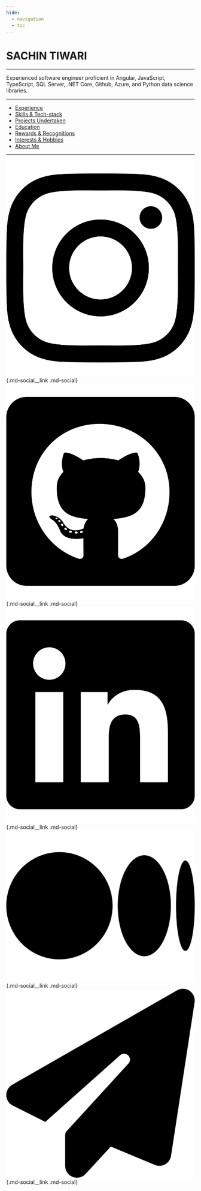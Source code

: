 ```yaml
---
hide:
  - navigation
  - toc
---
```


# SACHIN TIWARI

---

Experienced software engineer proficient in Angular, JavaScript, TypeScript, SQL Server, .NET Core, Github, Azure, and Python data science libraries.

---

- [Experience](./experience.md)
- [Skills & Tech-stack](./skills.md)
- [Projects Undertaken](./projects.md)
- [Education](./education.md)
- [Rewards & Recognitions](./recognition.md)
- [Interests & Hobbies](./interests.md)
- [About Me](./about.md)

---

[![Instagram](./images/svg/instagram.svg)](https://www.instagram.com/classicaldobby){.md-social\_\_link .md-social}
[![Github](./images/svg/github.svg)](https://github.com/sachint2202){.md-social\_\_link .md-social}
[![LinkedIn](./images/svg/linkedin.svg)](https://www.linkedin.com/in/sachintiwari2058){.md-social\_\_link .md-social}
[![Medium](./images/svg/medium.svg)](https://medium.com/@sachintiwari2){.md-social\_\_link .md-social}
[![Email](./images/svg/solid-paper-plane.svg)](mailto:<sachintiwari2058@gmail.com>){.md-social\_\_link .md-social}
